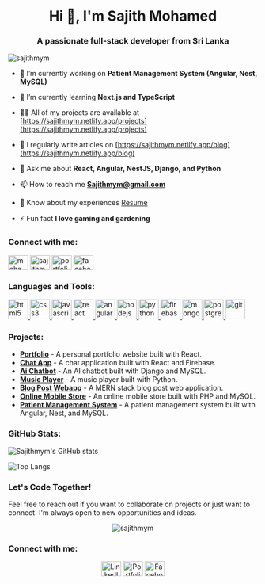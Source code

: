 <h1 align="center">Hi 👋, I'm Sajith Mohamed</h1>
<h3 align="center">A passionate full-stack developer from Sri Lanka</h3>

<p align="left"> <img src="https://komarev.com/ghpvc/?username=sajithmym&label=Profile%20views&color=0e75b6&style=flat" alt="sajithmym" /> </p>

- 🔭 I’m currently working on **Patient Management System (Angular, Nest, MySQL)**

- 🌱 I’m currently learning **Next.js and TypeScript**

- 👨‍💻 All of my projects are available at [https://sajithmym.netlify.app/projects](https://sajithmym.netlify.app/projects)

- 📝 I regularly write articles on [https://sajithmym.netlify.app/blog](https://sajithmym.netlify.app/blog)

- 💬 Ask me about **React, Angular, NestJS, Django, and Python**

- 📫 How to reach me **Sajithmym@gmail.com**

- 📄 Know about my experiences [Resume](https://sajithmym.netlify.app/Resume.pdf)

- ⚡ Fun fact **I love gaming and gardening**

### Connect with me:
<p align="left">
<a href="https://linkedin.com/in/mohamed-sajith-936877214" target="blank"><img align="center" src="https://cdn.jsdelivr.net/npm/simple-icons@v3/icons/linkedin.svg" alt="mohamed-sajith-936877214" height="30" width="40" /></a>
<a href="https://github.com/sajithmym" target="blank"><img align="center" src="https://cdn.jsdelivr.net/npm/simple-icons@v3/icons/github.svg" alt="sajithmym" height="30" width="40" /></a>
<a href="https://sajithmym.netlify.app" target="blank"><img align="center" src="https://cdn.jsdelivr.net/npm/simple-icons@v3/icons/internetexplorer.svg" alt="portfolio" height="30" width="40" /></a>
<a href="https://www.facebook.com/sajithmym" target="blank"><img align="center" src="https://cdn.jsdelivr.net/npm/simple-icons@v3/icons/facebook.svg" alt="facebook" height="30" width="40" /></a>
</p>

### Languages and Tools:
<p align="left"> 
<a href="https://www.w3.org/html/" target="_blank" rel="noreferrer"> <img src="https://cdn.jsdelivr.net/npm/simple-icons@v3/icons/html5.svg" alt="html5" height="40" width="40"/> </a> 
<a href="https://www.w3schools.com/css/" target="_blank" rel="noreferrer"> <img src="https://cdn.jsdelivr.net/npm/simple-icons@v3/icons/css3.svg" alt="css3" height="40" width="40"/> </a> 
<a href="https://developer.mozilla.org/en-US/docs/Web/JavaScript" target="_blank" rel="noreferrer"> <img src="https://cdn.jsdelivr.net/npm/simple-icons@v3/icons/javascript.svg" alt="javascript" height="40" width="40"/> </a>
<a href="https://reactjs.org/" target="_blank" rel="noreferrer"> <img src="https://cdn.jsdelivr.net/npm/simple-icons@v3/icons/react.svg" alt="react" height="40" width="40"/> </a> 
<a href="https://angular.io" target="_blank" rel="noreferrer"> <img src="https://cdn.jsdelivr.net/npm/simple-icons@v3/icons/angular.svg" alt="angular" height="40" width="40"/> </a> 
<a href="https://nodejs.org" target="_blank" rel="noreferrer"> <img src="https://cdn.jsdelivr.net/npm/simple-icons@v3/icons/node-dot-js.svg" alt="nodejs" height="40" width="40"/> </a> 
<a href="https://www.python.org" target="_blank" rel="noreferrer"> <img src="https://cdn.jsdelivr.net/npm/simple-icons@v3/icons/python.svg" alt="python" height="40" width="40"/> </a> 
<a href="https://firebase.google.com/" target="_blank" rel="noreferrer"> <img src="https://cdn.jsdelivr.net/npm/simple-icons@v3/icons/firebase.svg" alt="firebase" height="40" width="40"/> </a>
<a href="https://www.mongodb.com/" target="_blank" rel="noreferrer"> <img src="https://cdn.jsdelivr.net/npm/simple-icons@v3/icons/mongodb.svg" alt="mongodb" height="40" width="40"/> </a> 
<a href="https://www.postgresql.org" target="_blank" rel="noreferrer"> <img src="https://cdn.jsdelivr.net/npm/simple-icons@v3/icons/postgresql.svg" alt="postgresql" height="40" width="40"/> </a> 
<a href="https://git-scm.com/" target="_blank" rel="noreferrer"> <img src="https://cdn.jsdelivr.net/npm/simple-icons@v3/icons/git.svg" alt="git" height="40" width="40"/> </a> 
</p>

### Projects:
- [**Portfolio**](https://sajithmym.netlify.app/Deploy) - A personal portfolio website built with React.
- [**Chat App**](https://sajithmym-chat.netlify.app/) - A chat application built with React and Firebase.
- [**Ai Chatbot**](https://sajithmym.netlify.app/Django_Project) - An AI chatbot built with Django and MySQL.
- [**Music Player**](https://sajithmym.netlify.app/Python_Project) - A music player built with Python.
- [**Blog Post Webapp**](https://github.com/sajithmym/PostApp_FullStack) - A MERN stack blog post web application.
- [**Online Mobile Store**](https://github.com/sajithmym/Php_Project_Online_Mobile_Store) - An online mobile store built with PHP and MySQL.
- [**Patient Management System**](https://github.com/sajithmym/Final-Year-Project) - A patient management system built with Angular, Nest, and MySQL.

### GitHub Stats:
![Sajithmym's GitHub stats](https://github-readme-stats.vercel.app/api?username=sajithmym&show_icons=true&theme=dark)

![Top Langs](https://github-readme-stats.vercel.app/api/top-langs/?username=sajithmym&layout=compact&theme=dark)

### Let's Code Together!
Feel free to reach out if you want to collaborate on projects or just want to connect. I'm always open to new opportunities and ideas.

<p align="center">
  <img src="https://github-readme-streak-stats.herokuapp.com/?user=sajithmym&theme=dark" alt="sajithmym" />
</p>

### Connect with me:
<p align="center">
<a href="https://linkedin.com/in/mohamed-sajith-936877214" target="blank"><img src="https://cdn.jsdelivr.net/npm/simple-icons@v3/icons/linkedin.svg" alt="LinkedIn" height="30" width="40" /></a>
<a href="https://sajithmym.netlify.app" target="blank"><img src="https://cdn.jsdelivr.net/npm/simple-icons@v3/icons/internetexplorer.svg" alt="Portfolio" height="30" width="40" /></a>
<a href="https://www.facebook.com/sajithmym" target="blank"><img src="https://cdn.jsdelivr.net/npm/simple-icons@v3/icons/facebook.svg" alt="Facebook" height="30" width="40" /></a>
</p>
